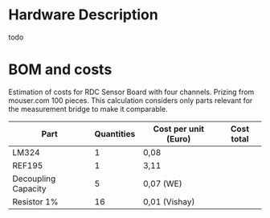 # Hardware Description
todo
# BOM and costs
Estimation of costs for RDC Sensor Board with four channels. Prizing from mouser.com 100 pieces. This calculation considers only parts relevant for the measurement bridge to make it comparable.  

| Part      | Quantities      | Cost per unit (Euro) | Cost total |
| ----------- | ----------- | ----------- | ----------- |
| LM324      | 1       | 0,08 |   |
| REF195   | 1        | 3,11 |   |
| Decoupling Capacity  | 5  |  0,07 (WE) |   |
| Resistor 1% | 16  | 0,01 (Vishay)  |   |